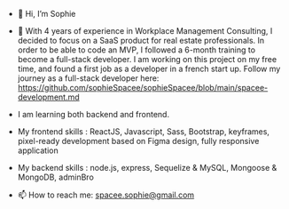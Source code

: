 - 👋 Hi, I’m Sophie
- 👀 With 4 years of experience in Workplace Management Consulting, I decided to focus on a SaaS product for real estate professionals. In order to be able to code an MVP, I followed a 6-month training to become a full-stack developer. I am working on this project on my free time, and found a first job as a developer in a french start up. Follow my journey as a full-stack developer here: https://github.com/sophieSpacee/sophieSpacee/blob/main/spacee-development.md


- I am learning both backend and frontend. 
- My frontend skills : ReactJS, Javascript, Sass, Bootstrap, keyframes, pixel-ready development based on Figma design, fully responsive application
- My backend skills : node.js, express, Sequelize & MySQL, Mongoose & MongoDB, adminBro
- 📫 How to reach me: spacee.sophie@gmail.com


<!---
sophieSpacee/sophieSpacee is a ✨ special ✨ repository because its `README.md` (this file) appears on your GitHub profile.
You can click the Preview link to take a look at your changes.
--->
